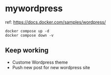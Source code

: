 # mywordpress

ref: https://docs.docker.com/samples/wordpress/

```
docker compose up -d
docker compose down -v
```

## Keep working

- Custome Wordpress theme
- Push new post for new wordpress site